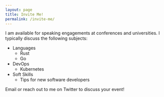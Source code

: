 ```yaml
---
layout: page
title: Invite Me!
permalink: /invite-me/
---
```


I am available for speaking engagements at conferences and universities. I typically discuss the following subjects:

* Languages
  * Rust
  * Go
* DevOps
  * Kubernetes
* Soft Skills
  * Tips for new software developers

Email or reach out to me on Twitter to discuss your event!